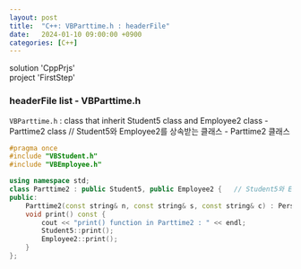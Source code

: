 ```yaml
---
layout: post
title:  "C++: VBParttime.h : headerFile"
date:   2024-01-10 09:00:00 +0900
categories: [C++]
---
```


solution 'CppPrjs'   
project 'FirstStep'   
   
### headerFile list - VBParttime.h   
`VBParttime.h` : class that inherit Student5 class and Employee2 class - Parttime2 class // Student5와 Employee2를 상속받는 클래스 - Parttime2 클래스   
   
```cpp
#pragma once
#include "VBStudent.h"
#include "VBEmployee.h"

using namespace std;
class Parttime2 : public Student5, public Employee2 {	// Student5와 Employee2를 상속받는 클래스. Person5는 가상 기초 클래스로 상속 받았으므로 이 Parttime2 객체 내에 Person5는 1개만 상속되어 존재함
public:
	Parttime2(const string& n, const string& s, const string& c) : Person5(n), Student5(n, s), Employee2(n, c) {}	// 다중상속을 받았을 때는 Person5의 생성자를 명시적으로 호출하여 가상 기초 클래스를 초기화 해야 함
	void print() const {
		cout << "print() function in Parttime2 : " << endl;
		Student5::print();
		Employee2::print();
	}
};
```

